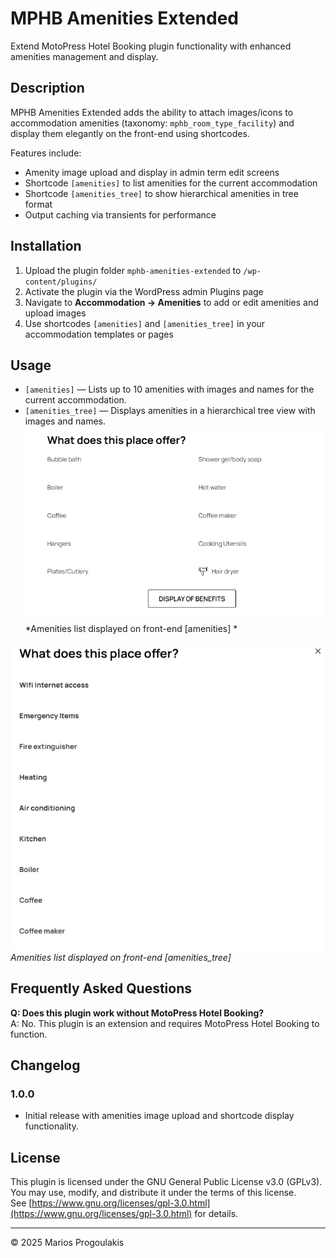 # MPHB Amenities Extended

Extend MotoPress Hotel Booking plugin functionality with enhanced amenities management and display.

## Description

MPHB Amenities Extended adds the ability to attach images/icons to accommodation amenities (taxonomy: `mphb_room_type_facility`) and display them elegantly on the front-end using shortcodes.

Features include:

- Amenity image upload and display in admin term edit screens
- Shortcode `[amenities]` to list amenities for the current accommodation
- Shortcode `[amenities_tree]` to show hierarchical amenities in tree format
- Output caching via transients for performance

## Installation

1. Upload the plugin folder `mphb-amenities-extended` to `/wp-content/plugins/`
2. Activate the plugin via the WordPress admin Plugins page
3. Navigate to **Accommodation → Amenities** to add or edit amenities and upload images
4. Use shortcodes `[amenities]` and `[amenities_tree]` in your accommodation templates or pages

## Usage

- `[amenities]` — Lists up to 10 amenities with images and names for the current accommodation.
- `[amenities_tree]` — Displays amenities in a hierarchical tree view with images and names.
![Screenshot 1](https://raw.githubusercontent.com/skazgr/mphb-amenities-extended/main/Screenshot_1.png)  
*Amenities list displayed on front-end [amenities] *

![Screenshot 2](https://raw.githubusercontent.com/skazgr/mphb-amenities-extended/main/Screenshot_2.png)  
*Amenities list displayed on front-end [amenities_tree]*

## Frequently Asked Questions

**Q: Does this plugin work without MotoPress Hotel Booking?**  
A: No. This plugin is an extension and requires MotoPress Hotel Booking to function.

## Changelog

### 1.0.0
- Initial release with amenities image upload and shortcode display functionality.

## License

This plugin is licensed under the GNU General Public License v3.0 (GPLv3).  
You may use, modify, and distribute it under the terms of this license.  
See [https://www.gnu.org/licenses/gpl-3.0.html](https://www.gnu.org/licenses/gpl-3.0.html) for details.

---

© 2025 Marios Progoulakis  
